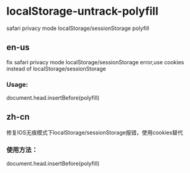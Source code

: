 # localStorage-untrack-polyfill
safari privacy mode localStorage/sessionStorage polyfill
## en-us
fix safari privacy mode localStorage/sessionStorage error,use cookies instead of localStorage/sessionStorage
### Usage:
document.head.insertBefore(polyfill)
## zh-cn
修复IOS无痕模式下localStorage/sessionStorage报错，使用cookies替代
### 使用方法：
document.head.insertBefore(polyfill)
